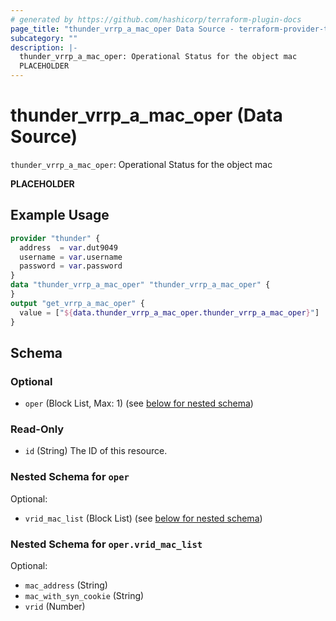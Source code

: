 ```yaml
---
# generated by https://github.com/hashicorp/terraform-plugin-docs
page_title: "thunder_vrrp_a_mac_oper Data Source - terraform-provider-thunder"
subcategory: ""
description: |-
  thunder_vrrp_a_mac_oper: Operational Status for the object mac
  PLACEHOLDER
---
```


# thunder_vrrp_a_mac_oper (Data Source)

`thunder_vrrp_a_mac_oper`: Operational Status for the object mac

__PLACEHOLDER__

## Example Usage

```terraform
provider "thunder" {
  address  = var.dut9049
  username = var.username
  password = var.password
}
data "thunder_vrrp_a_mac_oper" "thunder_vrrp_a_mac_oper" {
}
output "get_vrrp_a_mac_oper" {
  value = ["${data.thunder_vrrp_a_mac_oper.thunder_vrrp_a_mac_oper}"]
}
```

<!-- schema generated by tfplugindocs -->
## Schema

### Optional

- `oper` (Block List, Max: 1) (see [below for nested schema](#nestedblock--oper))

### Read-Only

- `id` (String) The ID of this resource.

<a id="nestedblock--oper"></a>
### Nested Schema for `oper`

Optional:

- `vrid_mac_list` (Block List) (see [below for nested schema](#nestedblock--oper--vrid_mac_list))

<a id="nestedblock--oper--vrid_mac_list"></a>
### Nested Schema for `oper.vrid_mac_list`

Optional:

- `mac_address` (String)
- `mac_with_syn_cookie` (String)
- `vrid` (Number)


